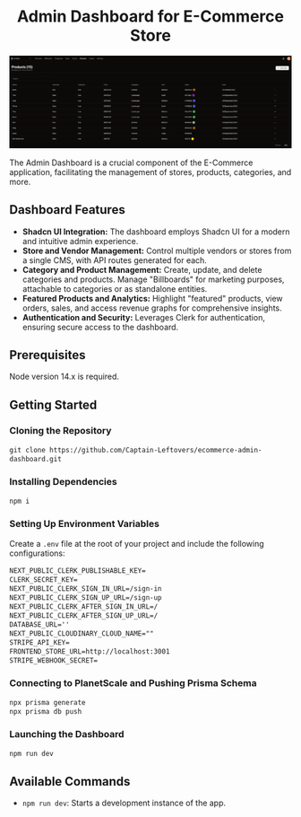 <h1 align="center" >Admin Dashboard for E-Commerce Store</h1>
<p align="center">
  <img src="https://github.com/Captain-Leftovers/assets/blob/master/e-store-dash.png" alt="e-store-dash image" />
</p>
<p>The Admin Dashboard is a crucial component of the E-Commerce application, facilitating the management of stores, products, categories, and more.</p>

<h2>Dashboard Features</h2>

<ul>
    <li><strong>Shadcn UI Integration:</strong> The dashboard employs Shadcn UI for a modern and intuitive admin experience.</li>
    <li><strong>Store and Vendor Management:</strong> Control multiple vendors or stores from a single CMS, with API routes generated for each.</li>
    <li><strong>Category and Product Management:</strong> Create, update, and delete categories and products. Manage "Billboards" for marketing purposes, attachable to categories or as standalone entities.</li>
    <li><strong>Featured Products and Analytics:</strong> Highlight "featured" products, view orders, sales, and access revenue graphs for comprehensive insights.</li>
    <li><strong>Authentication and Security:</strong> Leverages Clerk for authentication, ensuring secure access to the dashboard.</li>
</ul>

<h2>Prerequisites</h2>

<p>Node version 14.x is required.</p>

<h2>Getting Started</h2>

<h3>Cloning the Repository</h3>

<pre><code>git clone https://github.com/Captain-Leftovers/ecommerce-admin-dashboard.git </code></pre>

<h3>Installing Dependencies</h3>

<pre><code>npm i</code></pre>

<h3>Setting Up Environment Variables</h3>

<p>Create a <code>.env</code> file at the root of your project and include the following configurations:</p>

<pre><code>NEXT_PUBLIC_CLERK_PUBLISHABLE_KEY=
CLERK_SECRET_KEY=
NEXT_PUBLIC_CLERK_SIGN_IN_URL=/sign-in
NEXT_PUBLIC_CLERK_SIGN_UP_URL=/sign-up
NEXT_PUBLIC_CLERK_AFTER_SIGN_IN_URL=/
NEXT_PUBLIC_CLERK_AFTER_SIGN_UP_URL=/
DATABASE_URL=''
NEXT_PUBLIC_CLOUDINARY_CLOUD_NAME=""
STRIPE_API_KEY=
FRONTEND_STORE_URL=http://localhost:3001
STRIPE_WEBHOOK_SECRET=</code></pre>

<h3>Connecting to PlanetScale and Pushing Prisma Schema</h3>

<pre><code>npx prisma generate
npx prisma db push</code></pre>

<h3>Launching the Dashboard</h3>

<pre><code>npm run dev</code></pre>

<h2>Available Commands</h2>

<ul>
    <li><code>npm run dev</code>: Starts a development instance of the app.</li>
</ul>
